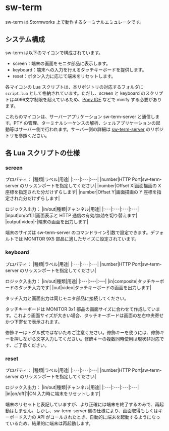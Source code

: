 # sw-term
sw-term は Stormworks 上で動作するターミナルエミュレータです。

## システム構成
sw-term は以下のマイコンで構成されています。
- screen：端末の画面をモニタ部品に表示します。
- keyboard：端末への入力を行えるタッチキーボードを提供します。
- reset：ボタン入力に応じて端末をリセットします。

各マイコンの Lua スクリプトは、本リポジトリの対応するフォルダに `script.lua` として格納されています。ただし、screen と keyboard のスクリプトは4096文字制限を超えているため、[Pony IDE](https://lua.flaffipony.rocks/) などで minify する必要があります。

これらのマイコンは、サーバーアプリケーション sw-term-server と通信します。PTY の管理、ターミナルシーケンスの解析、シェルアプリケーションの起動等はサーバー側で行われます。サーバー側の詳細は [sw-term-server](https://github.com/gcrtnst/sw-term-server) のリポジトリを参照ください。

## 各 Lua スクリプトの仕様
### screen
プロパティ：
|種類|ラベル|用途|
|:---|:---|:---|
|number|HTTP Port|sw-term-server のリッスンポートを指定してください|
|number|Offset X|画面描画の X 座標を指定された分だけずらします|
|number|Offset Y|画面描画の Y 座標を指定された分だけずらします|

ロジック入出力：
|in/out|種類|チャンネル|用途|
|:---|:---|:---|:---|
|input|on/off|1|画面表示と HTTP 通信の有効/無効を切り替えます|
|output|video|-|端末の画面を出力します|

端末のサイズは sw-term-server のコマンドライン引数で設定できます。デフォルトでは MONITOR 9X5 部品に適したサイズに設定されています。

### keyboard
プロパティ：
|種類|ラベル|用途|
|:---|:---|:---|
|number|HTTP Port|sw-term-server のリッスンポートを指定してください|

ロジック入出力：
|in/out|種類|用途|
|:---|:---|:---|
|in|composite|タッチキーボードのタッチ入力です|
|out|video|タッチキーボードの画面を出力します|

タッチ入力と画面出力は同じモニタ部品に接続してください。

タッチキーボードは MONITOR 3x1 部品の画面サイズに合わせて作成しています。これより画面サイズが大きい場合、タッチキーボードは画面の左右中央寄せかつ下寄せで表示されます。

修飾キーはトグル式ではないためご注意ください。修飾キーを使うには、修飾キーを押しながら文字入力してください。修飾キーの複数同時使用は現状非対応です、ご了承ください。

### reset
プロパティ：
|種類|ラベル|用途|
|:---|:---|:---|
|number|HTTP Port|sw-term-server のリッスンポートを指定してください|

ロジック入出力：
|in/out|種類|チャンネル|用途|
|:---|:---|:---|:---|
|in|on/off|1|ON 入力時に端末をリセットします|

端末のリセットと表記していますが、より正確には端末を終了するのみで、再起動はしません。しかし、sw-term-server 側の仕様により、画面取得もしくはキーボード入力の API がコールされたとき、自動的に端末を起動するようになっているため、結果的に端末は再起動します。
